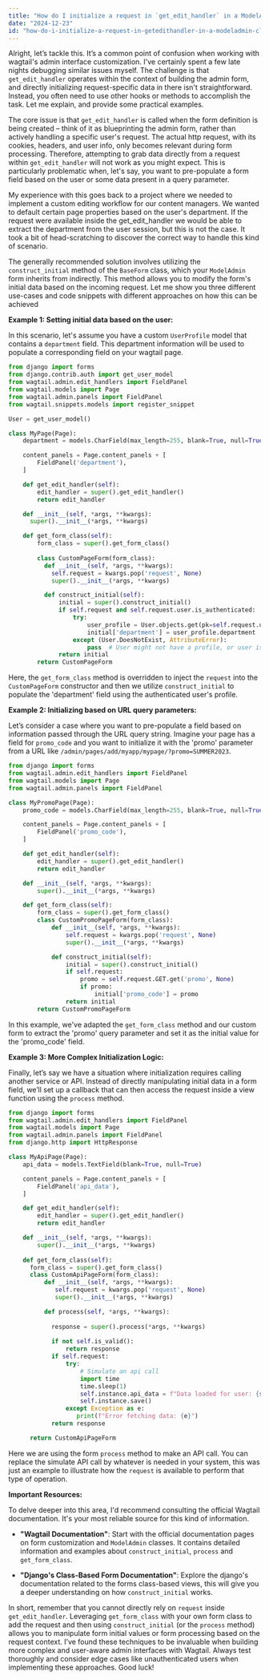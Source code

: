 ```yaml
---
title: "How do I initialize a request in `get_edit_handler` in a ModelAdmin class in Wagtail?"
date: "2024-12-23"
id: "how-do-i-initialize-a-request-in-getedithandler-in-a-modeladmin-class-in-wagtail"
---
```


Alright, let’s tackle this. It’s a common point of confusion when working with wagtail's admin interface customization. I've certainly spent a few late nights debugging similar issues myself. The challenge is that `get_edit_handler` operates within the context of building the admin form, and directly initializing request-specific data in there isn't straightforward. Instead, you often need to use other hooks or methods to accomplish the task. Let me explain, and provide some practical examples.

The core issue is that `get_edit_handler` is called when the form definition is being created – think of it as blueprinting the admin form, rather than actively handling a specific user's request. The actual http request, with its cookies, headers, and user info, only becomes relevant during form processing. Therefore, attempting to grab data directly from a request within `get_edit_handler` will not work as you might expect. This is particularly problematic when, let's say, you want to pre-populate a form field based on the user or some data present in a query parameter.

My experience with this goes back to a project where we needed to implement a custom editing workflow for our content managers. We wanted to default certain page properties based on the user's department. If the request were available inside the get_edit_handler we would be able to extract the department from the user session, but this is not the case. It took a bit of head-scratching to discover the correct way to handle this kind of scenario.

The generally recommended solution involves utilizing the `construct_initial` method of the `BaseForm` class, which your `ModelAdmin` form inherits from indirectly. This method allows you to modify the form's initial data based on the incoming request. Let me show you three different use-cases and code snippets with different approaches on how this can be achieved

**Example 1: Setting initial data based on the user:**

In this scenario, let's assume you have a custom `UserProfile` model that contains a `department` field. This department information will be used to populate a corresponding field on your wagtail page.

```python
from django import forms
from django.contrib.auth import get_user_model
from wagtail.admin.edit_handlers import FieldPanel
from wagtail.models import Page
from wagtail.admin.panels import FieldPanel
from wagtail.snippets.models import register_snippet

User = get_user_model()

class MyPage(Page):
    department = models.CharField(max_length=255, blank=True, null=True)

    content_panels = Page.content_panels + [
        FieldPanel('department'),
    ]

    def get_edit_handler(self):
        edit_handler = super().get_edit_handler()
        return edit_handler

    def __init__(self, *args, **kwargs):
      super().__init__(*args, **kwargs)

    def get_form_class(self):
        form_class = super().get_form_class()
        
        class CustomPageForm(form_class):
          def __init__(self, *args, **kwargs):
            self.request = kwargs.pop('request', None)
            super().__init__(*args, **kwargs)

          def construct_initial(self):
              initial = super().construct_initial()
              if self.request and self.request.user.is_authenticated:
                  try:
                      user_profile = User.objects.get(pk=self.request.user.pk).userprofile
                      initial['department'] = user_profile.department
                  except (User.DoesNotExist, AttributeError):
                      pass  # User might not have a profile, or user is not authenticated
              return initial
        return CustomPageForm

```

Here, the `get_form_class` method is overridden to inject the `request` into the `CustomPageForm` constructor and then we utilize `construct_initial` to populate the 'department' field using the authenticated user's profile.

**Example 2: Initializing based on URL query parameters:**

Let’s consider a case where you want to pre-populate a field based on information passed through the URL query string. Imagine your page has a field for `promo_code` and you want to initialize it with the 'promo' parameter from a URL like `/admin/pages/add/myapp/mypage/?promo=SUMMER2023`.

```python
from django import forms
from wagtail.admin.edit_handlers import FieldPanel
from wagtail.models import Page
from wagtail.admin.panels import FieldPanel

class MyPromoPage(Page):
    promo_code = models.CharField(max_length=255, blank=True, null=True)

    content_panels = Page.content_panels + [
        FieldPanel('promo_code'),
    ]

    def get_edit_handler(self):
        edit_handler = super().get_edit_handler()
        return edit_handler

    def __init__(self, *args, **kwargs):
        super().__init__(*args, **kwargs)

    def get_form_class(self):
        form_class = super().get_form_class()
        class CustomPromoPageForm(form_class):
            def __init__(self, *args, **kwargs):
                self.request = kwargs.pop('request', None)
                super().__init__(*args, **kwargs)

            def construct_initial(self):
                initial = super().construct_initial()
                if self.request:
                    promo = self.request.GET.get('promo', None)
                    if promo:
                        initial['promo_code'] = promo
                return initial
        return CustomPromoPageForm

```

In this example, we've adapted the `get_form_class` method and our custom form to extract the 'promo' query parameter and set it as the initial value for the 'promo\_code' field.

**Example 3: More Complex Initialization Logic:**

Finally, let’s say we have a situation where initialization requires calling another service or API. Instead of directly manipulating initial data in a form field, we’ll set up a callback that can then access the request inside a view function using the `process` method.

```python
from django import forms
from wagtail.admin.edit_handlers import FieldPanel
from wagtail.models import Page
from wagtail.admin.panels import FieldPanel
from django.http import HttpResponse

class MyApiPage(Page):
    api_data = models.TextField(blank=True, null=True)

    content_panels = Page.content_panels + [
        FieldPanel('api_data'),
    ]

    def get_edit_handler(self):
        edit_handler = super().get_edit_handler()
        return edit_handler

    def __init__(self, *args, **kwargs):
        super().__init__(*args, **kwargs)
    
    def get_form_class(self):
      form_class = super().get_form_class()
      class CustomApiPageForm(form_class):
          def __init__(self, *args, **kwargs):
             self.request = kwargs.pop('request', None)
             super().__init__(*args, **kwargs)

          def process(self, *args, **kwargs):
            
            response = super().process(*args, **kwargs)
            
            if not self.is_valid():
                return response
            if self.request:
                try:
                    # Simulate an api call
                    import time
                    time.sleep(1)
                    self.instance.api_data = f"Data loaded for user: {self.request.user.username}"
                    self.instance.save()
                except Exception as e:
                   print(f"Error fetching data: {e}")
            return response

      return CustomApiPageForm
```
Here we are using the form `process` method to make an API call. You can replace the simulate API call by whatever is needed in your system, this was just an example to illustrate how the `request` is available to perform that type of operation.

**Important Resources:**

To delve deeper into this area, I'd recommend consulting the official Wagtail documentation. It's your most reliable source for this kind of information.

*   **"Wagtail Documentation"**: Start with the official documentation pages on form customization and `ModelAdmin` classes. It contains detailed information and examples about `construct_initial`, `process` and `get_form_class`.

*   **"Django's Class-Based Form Documentation"**: Explore the django's documentation related to the forms class-based views, this will give you a deeper understanding on how `construct_initial` works.

In short, remember that you cannot directly rely on `request` inside `get_edit_handler`. Leveraging `get_form_class` with your own form class to add the request and then using `construct_initial` (or the `process` method) allows you to manipulate form initial values or form processing based on the request context. I’ve found these techniques to be invaluable when building more complex and user-aware admin interfaces with Wagtail. Always test thoroughly and consider edge cases like unauthenticated users when implementing these approaches. Good luck!
